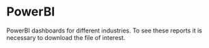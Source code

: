 # PowerBI
PowerBI dashboards for different industries.
To see these reports it is necessary to download the file of interest.
